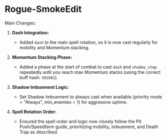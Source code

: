 # Rogue-SmokeEdit

Main Changes:

1. **Dash Integration:**
   - Added `dash` to the main spell rotation, so it is now cast regularly for mobility and Momentum stacking.

2. **Momentum Stacking Phase:**
   - Added a phase at the start of combat to cast `dash` and `shadow_step` repeatedly until you reach max Momentum stacks (using the correct buff hash: `391681`).

3. **Shadow Imbuement Logic:**
   - Set Shadow Imbuement to always cast when available (priority mode = "Always", min_enemies = 1) for aggressive uptime.

4. **Spell Rotation Order:**
   - Ensured the spell order and logic now closely follow the Pit Push/Speedfarm guide, prioritizing mobility, imbuement, and Death Trap as described.

